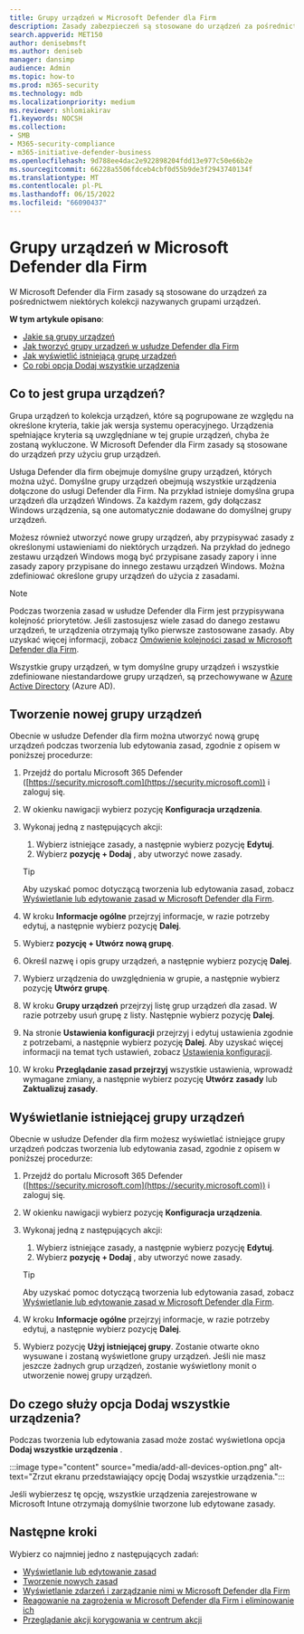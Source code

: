 ```yaml
---
title: Grupy urządzeń w Microsoft Defender dla Firm
description: Zasady zabezpieczeń są stosowane do urządzeń za pośrednictwem grup urządzeń w usłudze Defender dla Firm.
search.appverid: MET150
author: denisebmsft
ms.author: deniseb
manager: dansimp
audience: Admin
ms.topic: how-to
ms.prod: m365-security
ms.technology: mdb
ms.localizationpriority: medium
ms.reviewer: shlomiakirav
f1.keywords: NOCSH
ms.collection:
- SMB
- M365-security-compliance
- m365-initiative-defender-business
ms.openlocfilehash: 9d788ee4dac2e922898204fdd13e977c50e66b2e
ms.sourcegitcommit: 66228a5506fdceb4cbf0d55b9de3f2943740134f
ms.translationtype: MT
ms.contentlocale: pl-PL
ms.lasthandoff: 06/15/2022
ms.locfileid: "66090437"
---
```

# <a name="device-groups-in-microsoft-defender-for-business"></a>Grupy urządzeń w Microsoft Defender dla Firm

W Microsoft Defender dla Firm zasady są stosowane do urządzeń za pośrednictwem niektórych kolekcji nazywanych grupami urządzeń. 

**W tym artykule opisano**:  

- [Jakie są grupy urządzeń](#what-is-a-device-group)   
- [Jak tworzyć grupy urządzeń w usłudze Defender dla Firm](#create-a-new-device-group)
- [Jak wyświetlić istniejącą grupę urządzeń](#view-an-existing-device-group)
- [Co robi opcja Dodaj wszystkie urządzenia](#what-does-the-add-all-devices-option-do)


## <a name="what-is-a-device-group"></a>Co to jest grupa urządzeń?

Grupa urządzeń to kolekcja urządzeń, które są pogrupowane ze względu na określone kryteria, takie jak wersja systemu operacyjnego. Urządzenia spełniające kryteria są uwzględniane w tej grupie urządzeń, chyba że zostaną wykluczone. W Microsoft Defender dla Firm zasady są stosowane do urządzeń przy użyciu grup urządzeń.

Usługa Defender dla firm obejmuje domyślne grupy urządzeń, których można użyć. Domyślne grupy urządzeń obejmują wszystkie urządzenia dołączone do usługi Defender dla Firm. Na przykład istnieje domyślna grupa urządzeń dla urządzeń Windows. Za każdym razem, gdy dołączasz Windows urządzenia, są one automatycznie dodawane do domyślnej grupy urządzeń.

Możesz również utworzyć nowe grupy urządzeń, aby przypisywać zasady z określonymi ustawieniami do niektórych urządzeń. Na przykład do jednego zestawu urządzeń Windows mogą być przypisane zasady zapory i inne zasady zapory przypisane do innego zestawu urządzeń Windows. Można zdefiniować określone grupy urządzeń do użycia z zasadami.

> [!NOTE]
> Podczas tworzenia zasad w usłudze Defender dla Firm jest przypisywana kolejność priorytetów. Jeśli zastosujesz wiele zasad do danego zestawu urządzeń, te urządzenia otrzymają tylko pierwsze zastosowane zasady. Aby uzyskać więcej informacji, zobacz [Omówienie kolejności zasad w Microsoft Defender dla Firm](mdb-policy-order.md).

Wszystkie grupy urządzeń, w tym domyślne grupy urządzeń i wszystkie zdefiniowane niestandardowe grupy urządzeń, są przechowywane w [Azure Active Directory](/azure/active-directory/fundamentals/active-directory-whatis) (Azure AD).

## <a name="create-a-new-device-group"></a>Tworzenie nowej grupy urządzeń

Obecnie w usłudze Defender dla firm można utworzyć nową grupę urządzeń podczas tworzenia lub edytowania zasad, zgodnie z opisem w poniższej procedurze: 

1. Przejdź do portalu Microsoft 365 Defender ([https://security.microsoft.com](https://security.microsoft.com)) i zaloguj się.

2. W okienku nawigacji wybierz pozycję **Konfiguracja urządzenia**. 

3. Wykonaj jedną z następujących akcji:

    1. Wybierz istniejące zasady, a następnie wybierz pozycję **Edytuj**.
    2. Wybierz **pozycję + Dodaj** , aby utworzyć nowe zasady.

    > [!TIP]
    > Aby uzyskać pomoc dotyczącą tworzenia lub edytowania zasad, zobacz [Wyświetlanie lub edytowanie zasad w Microsoft Defender dla Firm](mdb-view-edit-policies.md).

4. W kroku **Informacje ogólne** przejrzyj informacje, w razie potrzeby edytuj, a następnie wybierz pozycję **Dalej**.

5. Wybierz **pozycję + Utwórz nową grupę**. 

6. Określ nazwę i opis grupy urządzeń, a następnie wybierz pozycję **Dalej**.

7. Wybierz urządzenia do uwzględnienia w grupie, a następnie wybierz pozycję **Utwórz grupę**.

8. W kroku **Grupy urządzeń** przejrzyj listę grup urządzeń dla zasad. W razie potrzeby usuń grupę z listy. Następnie wybierz pozycję **Dalej**.

9. Na stronie **Ustawienia konfiguracji** przejrzyj i edytuj ustawienia zgodnie z potrzebami, a następnie wybierz pozycję **Dalej**. Aby uzyskać więcej informacji na temat tych ustawień, zobacz [Ustawienia konfiguracji](mdb-next-gen-configuration-settings.md).

10. W kroku **Przeglądanie zasad przejrzyj** wszystkie ustawienia, wprowadź wymagane zmiany, a następnie wybierz pozycję **Utwórz zasady** lub **Zaktualizuj zasady**.

## <a name="view-an-existing-device-group"></a>Wyświetlanie istniejącej grupy urządzeń

Obecnie w usłudze Defender dla firm możesz wyświetlać istniejące grupy urządzeń podczas tworzenia lub edytowania zasad, zgodnie z opisem w poniższej procedurze: 

1. Przejdź do portalu Microsoft 365 Defender ([https://security.microsoft.com](https://security.microsoft.com)) i zaloguj się.

2. W okienku nawigacji wybierz pozycję **Konfiguracja urządzenia**. 

3. Wykonaj jedną z następujących akcji:

    1. Wybierz istniejące zasady, a następnie wybierz pozycję **Edytuj**.
    2. Wybierz **pozycję + Dodaj** , aby utworzyć nowe zasady.

    > [!TIP]
    > Aby uzyskać pomoc dotyczącą tworzenia lub edytowania zasad, zobacz [Wyświetlanie lub edytowanie zasad w Microsoft Defender dla Firm](mdb-view-edit-policies.md).

4. W kroku **Informacje ogólne** przejrzyj informacje, w razie potrzeby edytuj, a następnie wybierz pozycję **Dalej**.

5. Wybierz pozycję **Użyj istniejącej grupy**. Zostanie otwarte okno wysuwane i zostaną wyświetlone grupy urządzeń. Jeśli nie masz jeszcze żadnych grup urządzeń, zostanie wyświetlony monit o utworzenie nowej grupy urządzeń.

## <a name="what-does-the-add-all-devices-option-do"></a>Do czego służy opcja Dodaj wszystkie urządzenia?

Podczas tworzenia lub edytowania zasad może zostać wyświetlona opcja **Dodaj wszystkie urządzenia** .

:::image type="content" source="media/add-all-devices-option.png" alt-text="Zrzut ekranu przedstawiający opcję Dodaj wszystkie urządzenia.":::

Jeśli wybierzesz tę opcję, wszystkie urządzenia zarejestrowane w Microsoft Intune otrzymają domyślnie tworzone lub edytowane zasady. 

## <a name="next-steps"></a>Następne kroki

Wybierz co najmniej jedno z następujących zadań:

- [Wyświetlanie lub edytowanie zasad](mdb-view-edit-policies.md)
- [Tworzenie nowych zasad](mdb-create-new-policy.md)
- [Wyświetlanie zdarzeń i zarządzanie nimi w Microsoft Defender dla Firm](mdb-view-manage-incidents.md)
- [Reagowanie na zagrożenia w Microsoft Defender dla Firm i eliminowanie ich](mdb-respond-mitigate-threats.md)
- [Przeglądanie akcji korygowania w centrum akcji](mdb-review-remediation-actions.md)